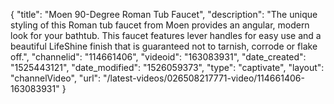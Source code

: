 {
    "title": "Moen 90-Degree Roman Tub Faucet",
    "description": "The unique styling of this Roman tub faucet from Moen provides an angular, modern look for your bathtub. This faucet features lever handles for easy use and a beautiful LifeShine finish that is guaranteed not to tarnish, corrode or flake off.",
    "channelid": "114661406",
    "videoid": "163083931",
    "date_created": "1525443121",
    "date_modified": "1526059373",
    "type": "captivate",
    "layout": "channelVideo",
    "url": "\/latest-videos\/026508217771-video\/114661406-163083931"
}